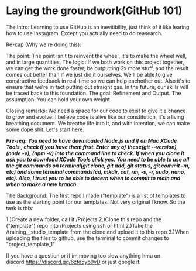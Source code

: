 # Laying the groundwork(GitHub 101)



The Intro:  Learning to use GitHub is an inevitibility, just think of it like learing how to use Instagram. Except you actually need to do reasearch. 

Re-cap (Why we're doing this):
  
  The point: The point isn't to reinvent the wheel, it's to make the wheel well, and in large quantities. 
  The logic: If we both work on this project together, we can get the work done faster, be outputting 2x more stuff, and the result comes out better than if we just              did it ourselves. We'll be able to give constructive feedback in real-time so we can help eachother out. Also it's to ensure that we're in fact putting              out straight gas. In the future, our skills will be traced back to this foundation. 
  The goal: Refinement and Output.
  The assumption: You can hold your own weight

Closing remarks: We need a space for our code to exist to give it a chance to grow and evolve. I believe code is alive like our constitution, it's a living breathing document. We breathe life into it, and with intention, we can make some dope shit. Let's start here.


***Pre-req: You need to have downloaded Node.js and if on Mac XCode Tools , check if you have them first. Enter any of these(git --version),(node -v), (npm -v) into the command line to check. If when you clone it ask you to download XCode Tools click yes. You need to be able to use all the git commands on terminal(git clone, git add, git status, git commit -m, etc) and some terminal commands(cd, mkdir, cat, rm, -s, -r, sudo, nano, etc). Also, I trust you to be able to decern when to commit to main and when to make a new branch.***


The Background: The first repo I made ("template") is a list of templates to use as the starting point for our templates. Not very original I know.
So the task is this:

  1.)Create a new folder, call it /Projects 
  2.)Clone this repo and the ("template") repo into /Projects using ssh or html
  2.)Take the /training__studio_template from the clone and upload it to this repo
  3.)When uploading the files to github, use the terminal to commit changes to "project_template_1" 
  
  

If you have a question or if im moving too slow anything hmu on discord:https://discord.gg/6ztd5yb9vD or just google it.
